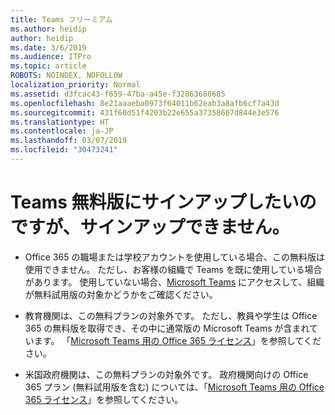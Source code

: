 ```yaml
---
title: Teams フリーミアム
ms.author: heidip
author: heidip
ms.date: 3/6/2019
ms.audience: ITPro
ms.topic: article
ROBOTS: NOINDEX, NOFOLLOW
localization_priority: Normal
ms.assetid: d3fcac43-f659-47ba-a45e-f32863680685
ms.openlocfilehash: 8e21aaaeba0973f64011b62eab3a8afb6cf7a43d
ms.sourcegitcommit: 431f60d51f4203b22e655a37358667d844e3e576
ms.translationtype: HT
ms.contentlocale: ja-JP
ms.lasthandoff: 03/07/2019
ms.locfileid: "30473241"
---
```

# <a name="id-like-to-sign-up-for-teams-free-but-i-cant"></a>Teams 無料版にサインアップしたいのですが、サインアップできません。

- Office 365 の職場または学校アカウントを使用している場合、この無料版は使用できません。 ただし、お客様の組織で Teams を既に使用している場合があります。 使用していない場合、[Microsoft Teams](https://products.office.com/ja-JP/microsoft-teams/group-chat-software) にアクセスして、組織が無料試用版の対象かどうかをご確認ください。

- 教育機関は、この無料プランの対象外です。 ただし、教員や学生は Office 365 の無料版を取得でき、その中に通常版の Microsoft Teams が含まれています。 「[Microsoft Teams 用の Office 365 ライセンス](https://docs.microsoft.com/microsoftteams/office-365-licensing)」を参照してください。

- 米国政府機関は、この無料プランの対象外です。 政府機関向けの Office 365 プラン (無料試用版を含む) については、「[Microsoft Teams 用の Office 365 ライセンス](https://docs.microsoft.com/microsoftteams/office-365-licensing)」を参照してください。


